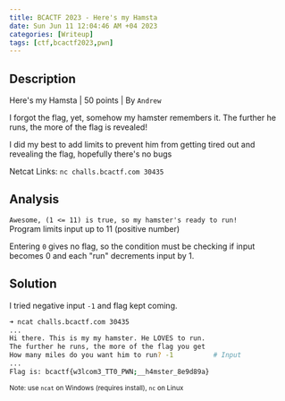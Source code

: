 ```yaml
---
title: BCACTF 2023 - Here's my Hamsta 
date: Sun Jun 11 12:04:46 AM +04 2023
categories: [Writeup]
tags: [ctf,bcactf2023,pwn]
---
```


## Description

Here's my Hamsta | 50 points | By `Andrew`

I forgot the flag, yet, somehow my hamster remembers it. The further he runs, the more of the flag is revealed!

I did my best to add limits to prevent him from getting tired out and revealing the flag, hopefully there's no bugs

Netcat Links: `nc challs.bcactf.com 30435`

## Analysis

`Awesome, (1 <= 11) is true, so my hamster's ready to run!`<br>
Program limits input up to 11 (positive number)

Entering `0` gives no flag, so the condition must be checking if input becomes 0 and each "run" decrements input by 1.

## Solution

I tried negative input `-1` and flag kept coming.

```sh
➜ ncat challs.bcactf.com 30435
...
Hi there. This is my my hamster. He LOVES to run.
The further he runs, the more of the flag you get
How many miles do you want him to run? -1          # Input
...
Flag is: bcactf{w3lcom3_TT0_PWN;__h4mster_8e9d89a}
```
<small>Note: use `ncat` on Windows (requires install), `nc` on Linux</small>